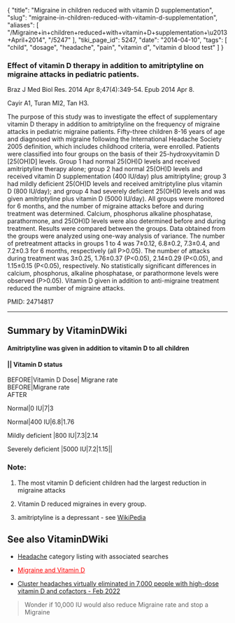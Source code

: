 {
    "title": "Migraine in children reduced with vitamin D supplementation",
    "slug": "migraine-in-children-reduced-with-vitamin-d-supplementation",
    "aliases": [
        "/Migraine+in+children+reduced+with+vitamin+D+supplementation+\u2013+April+2014",
        "/5247"
    ],
    "tiki_page_id": 5247,
    "date": "2014-04-10",
    "tags": [
        "child",
        "dosage",
        "headache",
        "pain",
        "vitamin d",
        "vitamin d blood test"
    ]
}


### Effect of vitamin D therapy in addition to amitriptyline on migraine attacks in pediatric patients.

Braz J Med Biol Res. 2014 Apr 8;47(4):349-54. Epub 2014 Apr 8.

Cayir A1, Turan MI2, Tan H3.

The purpose of this study was to investigate the effect of supplementary vitamin D therapy in addition to amitriptyline on the frequency of migraine attacks in pediatric migraine patients. Fifty-three children 8-16 years of age and diagnosed with migraine following the International Headache Society 2005 definition, which includes childhood criteria, were enrolled. Patients were classified into four groups on the basis of their 25-hydroxyvitamin D <span>[25(OH)D]</span> levels. Group 1 had normal 25(OH)D levels and received amitriptyline therapy alone; group 2 had normal 25(OH)D levels and received vitamin D supplementation (400 IU/day) plus amitriptyline; group 3 had mildly deficient 25(OH)D levels and received amitriptyline plus vitamin D (800 IU/day); and group 4 had severely deficient 25(OH)D levels and was given amitriptyline plus vitamin D (5000 IU/day). All groups were monitored for 6 months, and the number of migraine attacks before and during treatment was determined. Calcium, phosphorus alkaline phosphatase, parathormone, and 25(OH)D levels were also determined before and during treatment. Results were compared between the groups. Data obtained from the groups were analyzed using one-way analysis of variance. The number of pretreatment attacks in groups 1 to 4 was 7±0.12, 6.8±0.2, 7.3±0.4, and 7.2±0.3 for 6 months, respectively (all P>0.05). The number of attacks during treatment was 3±0.25, 1.76±0.37 (P<0.05), 2.14±0.29 (P<0.05), and 1.15±0.15 (P<0.05), respectively. No statistically significant differences in calcium, phosphorus, alkaline phosphatase, or parathormone levels were observed (P>0.05). Vitamin D given in addition to anti-migraine treatment reduced the number of migraine attacks.

PMID: 24714817

---

## Summary by VitaminDWiki

#### Amitriptyline was given in addition to vitamin D to all children

#### || Vitamin D status  
BEFORE|Vitamin D Dose| Migrane rate  
 BEFORE|Migrane rate  
 AFTER

Normal|0 IU|7|3

Normal|400 IU|6.8|1.76

Mildly deficient |800 IU|7.3|2.14

Severely deficient |5000 IU|7.2|1.15||

### Note:

1. The most vitamin D deficient children had the largest reduction in migraine attacks

1. Vitamin D reduced migraines in every group.

1. amitriptyline is a depressant - see [WikiPedia](http://en.wikipedia.org/wiki/Amitriptyline)

## See also VitaminDWiki

* [Headache](/categories/headache) category listing with associated searches

* <a href="/posts/migraine-and-vitamin-d" style="color: red; text-decoration: underline;" title="This post/category does not exist yet: Migraine and Vitamin D">Migraine and Vitamin D</a>

* [Cluster headaches virtually eliminated in 7,000 people with high-dose vitamin D and cofactors - Feb 2022](/posts/cluster-headaches-virtually-eliminated-in-7000-people-with-high-dose-vitamin-d-and-cofactors)

> Wonder if 10,000 IU would also reduce Migraine rate and stop a Migraine
